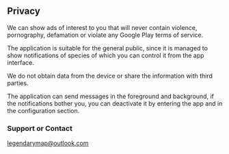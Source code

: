## Privacy

We can show ads of interest to you that will never contain violence, pornography, defamation or violate any Google Play terms of service.

The application is suitable for the general public, since it is managed to show notifications of species of which you can control it from the app interface.

We do not obtain data from the device or share the information with third parties.

The application can send messages in the foreground and background, if the notifications bother you, you can deactivate it by entering the app and in the configuration section.

### Support or Contact

legendarymap@outlook.com
